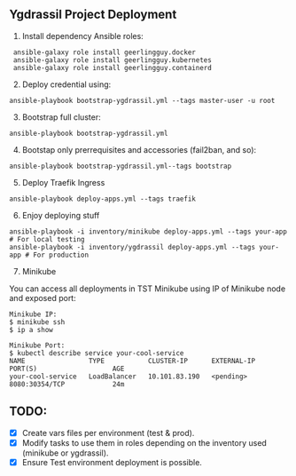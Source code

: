 ## Ygdrassil Project Deployment

1. Install dependency Ansible roles:
```
 ansible-galaxy role install geerlingguy.docker
 ansible-galaxy role install geerlingguy.kubernetes
 ansible-galaxy role install geerlingguy.containerd
```

2. Deploy credential using:
```
ansible-playbook bootstrap-ygdrassil.yml --tags master-user -u root
```

3. Bootstrap full cluster:
```
ansible-playbook bootstrap-ygdrassil.yml
```

4. Bootstap only prerrequisites and accessories (fail2ban, and so):
```
ansible-playbook bootstrap-ygdrassil.yml--tags bootstrap
```

5. Deploy Traefik Ingress
```
ansible-playbook deploy-apps.yml --tags traefik
```

6. Enjoy deploying stuff
```
ansible-playbook -i inventory/minikube deploy-apps.yml --tags your-app # For local testing
ansible-playbook -i inventory/ygdrassil deploy-apps.yml --tags your-app # For production
```

7. Minikube

You can access all deployments in TST Minikube using IP of Minikube node and exposed port:

```
Minikube IP:
$ minikube ssh
$ ip a show

Minikube Port:
$ kubectl describe service your-cool-service
NAME                TYPE           CLUSTER-IP      EXTERNAL-IP      PORT(S)                   AGE
your-cool-service   LoadBalancer   10.101.83.190   <pending>        8080:30354/TCP            24m

```

## TODO:

- [x] Create vars files per environment (test & prod).
- [x] Modify tasks to use them in roles depending on the inventory used (minikube or ygdrassil).
- [x] Ensure Test environment deployment is possible.
